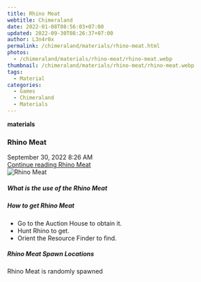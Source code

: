 ```yaml
---
title: Rhino Meat
webtitle: Chimeraland
date: 2022-01-08T08:56:03+07:00
updated: 2022-09-30T08:26:37+07:00
author: L3n4r0x
permalink: /chimeraland/materials/rhino-meat.html
photos:
  - /chimeraland/materials/rhino-meat/rhino-meat.webp
thumbnail: /chimeraland/materials/rhino-meat/rhino-meat.webp
tags:
  - Material
categories:
  - Games
  - Chimeraland
  - Materials
---
```


<section id="bootstrap-wrapper">
  <link
    rel="stylesheet"
    href="https://cdn.statically.io/gh/dimaslanjaka/Web-Manajemen/40ac3225/css/bootstrap-4.5-wrapper.css"
  />
  <div
    class="row g-0 border rounded overflow-hidden flex-md-row mb-4 shadow-sm position-relative"
  >
    <div class="col p-4 d-flex flex-column position-static">
      <strong class="d-inline-block mb-2 text-success">materials</strong>
      <h3 class="mb-0">Rhino Meat</h3>
      <div class="mb-1 text-muted">September 30, 2022 8:26 AM</div>
      <a href="#" class="stretched-link d-none">Continue reading Rhino Meat</a>
    </div>
    <div class="col-auto d-none d-lg-block">
      <img
        src="/chimeraland/materials/rhino-meat/rhino-meat.webp"
        alt="Rhino Meat"
      />
    </div>
  </div>
  <div class="row">
    <div class="col-lg-6 col-12 mb-2">
      <div class="card">
        <div class="card-body">
          <h5 class="card-title">What is the use of the Rhino Meat</h5>
          <div class="card-text"><ul></ul></div>
        </div>
      </div>
    </div>
    <div class="col-lg-6 col-12 mb-2">
      <div class="card">
        <div class="card-body">
          <h5 class="card-title">How to get Rhino Meat</h5>
          <div class="card-text">
            <ul>
              <li>Go to the Auction House to obtain it.</li>
              <li>Hunt Rhino to get.</li>
              <li>Orient the Resource Finder to find.</li>
            </ul>
          </div>
        </div>
      </div>
    </div>
    <div class="col-12 mb-2">
      <h5>Rhino Meat Spawn Locations</h5>
      <p>Rhino Meat is randomly spawned</p>
    </div>
  </div>
</section>